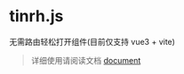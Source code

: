 # tinrh.js

无需路由轻松打开组件(目前仅支持 vue3 + vite)

> 详细使用请阅读文档 <a href="https://tinrh.vercel.app"> document</a>
